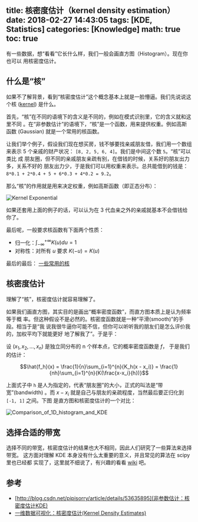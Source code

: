 title: 核密度估计（kernel density estimation）
date: 2018-02-27 14:43:05
tags: [KDE, Statistics]
categories: [Knowledge]
math: true
toc: true
---

有一些数据，想“看看”它长什么样，我们一般会画直方图（Histogram）。现在你也可以
用核密度估计。

## 什么是“核”

如果不了解背景，看到“核密度估计”这个概念基本上就是一脸懵逼。我们先说说这个核
([kernel](https://en.wikipedia.org/wiki/Kernel_(statistics))) 是什么。

首先，“核”在不同的语境下的含义是不同的，例如在模式识别里，它的含义就和这里不同
。在“非参数估计”的语境下，“核”是一个函数，用来提供权重。例如高斯函数
(Gaussian) 就是一个常用的核函数。

让我们举个例子，假设我们现在想买房，钱不够要找亲戚朋友借，我们用一个数组来表示
5 个亲戚的财产状况： `[8, 2, 5, 6, 4]`。我们是中间这个数 `5`。“核”可以类比 成
朋友圈，但不同的亲戚朋友亲疏有别，在借钱的时候，关系好的朋友出力多，关系不好的
朋友出力少，于是我们可以用权重来表示。总共能借到的钱是： `8*0.1 + 2*0.4 + 5 +
6*0.3 + 4*0.2 = 9.2`。

那么“核”的作用就是用来决定权重，例如高斯函数（即正态分布）：

![Kernel Exponential](https://upload.wikimedia.org/wikipedia/commons/0/0f/Kernel_exponential.svg)

如果还套用上面的例子的话，可以认为在 3 代血亲之外的亲戚就基本不会借钱给你了。

最后呢，一般要求核函数有下面两个性质：

- 归一化：$\int_{- \infty}^{+ \infty}{K(u) du} = 1$
- 对称性：对所有 $u$ 要求 $K(-u) = K(u)$

最后的最后： [一些常用的核](https://en.wikipedia.org/wiki/Kernel_(statistics)#Kernel_functions_in_common_use)

## 核密度估计

理解了“核”，核密度估计就容易理解了。

如果我们画直方图，其实目的是画出“概率密度函数”，而直方图本质上是认为频率等于概
率。但这种假设不是必然的。核密度函数就是一种“平滑(smooth)”的手段。相当于是“我
说我很牛逼你可能不信，但你可以听听我的朋友们是怎么评价我的，加权平均下就能更好
地了解我了”。于是乎：

设 $(x_1, x_2, ..., x_n)$ 是独立同分布的 n 个样本点，它的概率密度函数是 $f$，
于是我们的估计：

$$\hat{f_h}(x) = \frac{1}{n}\sum_{i=1}^{n}{K_h(x - x_i)} = \frac{1}{nh}\sum_{i=1}^{n}{K(\frac{x-x_i}{h})}$$

上面式子中 `h` 是人为指定的，代表“朋友圈”的大小，正式的叫法是“带宽”(bandwidth)
。而 $x-x_i$ 就是自己与朋友的亲疏程度，当然最后要正归化到 `[-1, 1]` 之间。下图
是直方图和核密度估计的一个对比：

![Comparison_of_1D_histogram_and_KDE](https://upload.wikimedia.org/wikipedia/commons/4/41/Comparison_of_1D_histogram_and_KDE.png)

## 选择合适的带宽

选择不同的带宽，核密度估计的结果也大不相同，因此人们研究了一些算法来选择带宽。
这方面对理解 KDE 本身没有什么太重要的意义，并且常见的算法在 scipy 里也已经都
实现了，这里就不细说了，有兴趣的看看 [wiki](https://en.wikipedia.org/wiki/Kernel_density_estimation#Bandwidth_selection) 吧。

## 参考

- [http://blog.csdn.net/pipisorry/article/details/53635895](非参数估计：核密度估计KDE)
- [一维数据可视化：核密度估计(Kernel Density Estimates)](http://blog.shaochuancs.com/statistics-kde/)
